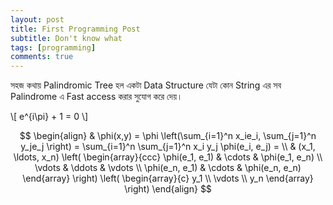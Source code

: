 ```yaml
---
layout: post
title: First Programming Post
subtitle: Don't know what
tags: [programming]
comments: true
---
```


সহজ কথায় Palindromic Tree হল একটা Data Structure যেটা কোন String এর সব Palindrome এ Fast access করার সুযোগ করে দেয়।

\\[ e^{i\pi} + 1 = 0 \\]

$$
\begin{align}
  & \phi(x,y) = \phi \left(\sum_{i=1}^n x_ie_i, \sum_{j=1}^n y_je_j \right)
  = \sum_{i=1}^n \sum_{j=1}^n x_i y_j \phi(e_i, e_j) = \\
  & (x_1, \ldots, x_n) \left( \begin{array}{ccc}
      \phi(e_1, e_1) & \cdots & \phi(e_1, e_n) \\
      \vdots & \ddots & \vdots \\
      \phi(e_n, e_1) & \cdots & \phi(e_n, e_n)
    \end{array} \right)
  \left( \begin{array}{c}
      y_1 \\
      \vdots \\
      y_n
    \end{array} \right)
\end{align}
$$